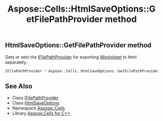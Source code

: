 ﻿---
title: Aspose::Cells::HtmlSaveOptions::GetFilePathProvider method
linktitle: GetFilePathProvider
second_title: Aspose.Cells for C++ API Reference
description: 'Aspose::Cells::HtmlSaveOptions::GetFilePathProvider method. Gets or sets the IFilePathProvider for exporting Worksheet to html separately in C++.'
type: docs
weight: 5000
url: /cpp/aspose.cells/htmlsaveoptions/getfilepathprovider/
---
## HtmlSaveOptions::GetFilePathProvider method


Gets or sets the [IFilePathProvider](../../ifilepathprovider/) for exporting [Worksheet](../../worksheet/) to html separately.

```cpp
IFilePathProvider * Aspose::Cells::HtmlSaveOptions::GetFilePathProvider()
```

## See Also

* Class [IFilePathProvider](../../ifilepathprovider/)
* Class [HtmlSaveOptions](../)
* Namespace [Aspose::Cells](../../)
* Library [Aspose.Cells for C++](../../../)
